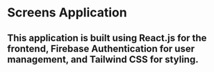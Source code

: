 # Screens Application

## This application is built using React.js for the frontend, Firebase Authentication for user management, and Tailwind CSS for styling.
